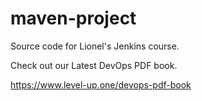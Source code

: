 # maven-project
Source code for Lionel's Jenkins course. 

Check out our Latest DevOps PDF book.

https://www.level-up.one/devops-pdf-book

